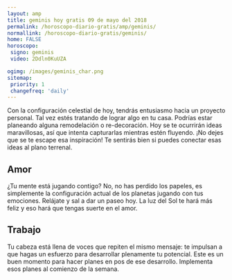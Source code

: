 ```yaml
---
layout: amp
title: geminis hoy gratis 09 de mayo del 2018 
permalink: /horoscopo-diario-gratis/amp/geminis/
normallink: /horoscopo-diario-gratis/geminis/
home: FALSE
horoscopo:
 signo: geminis
 video: 2Ddln0KuUZA

ogimg: /images/geminis_char.png
sitemap:
 priority: 1
 changefreq: 'daily'
---
```



Con la configuración celestial de hoy, tendrás entusiasmo hacia un proyecto personal. Tal vez estés tratando de lograr algo en tu casa. Podrías estar planeando alguna remodelación o re-decoración. Hoy se te ocurrirán ideas maravillosas, así que intenta capturarlas mientras estén fluyendo. ¡No dejes que se te escape esa inspiración! Te sentirás bien si puedes conectar esas ideas al plano terrenal.

## Amor

¿Tu mente está jugando contigo? No, no has perdido los papeles, es simplemente la configuración actual de los planetas jugando con tus emociones. Relájate y sal a dar un paseo hoy. La luz del Sol te hará más feliz y eso hará que tengas suerte en el amor.

## Trabajo

Tu cabeza está llena de voces que repiten el mismo mensaje: te impulsan a que hagas un esfuerzo para desarrollar plenamente tu potencial. Este es un buen momento para hacer planes en pos de ese desarrollo. Implementa esos planes al comienzo de la semana.